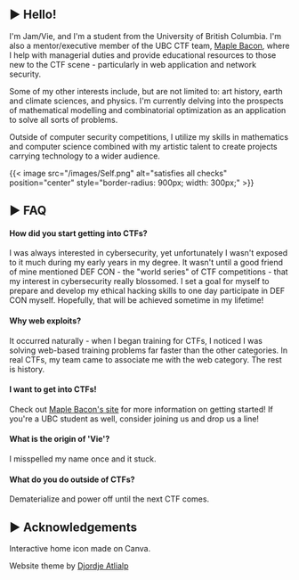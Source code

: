 ## ▶ Hello!

I'm Jam/Vie, and I'm a student from the University of British Columbia. I'm also a mentor/executive member of the UBC CTF team, [Maple Bacon](https://ubcctf.github.io/), where I help with managerial duties and provide educational resources to those new to the CTF scene - particularly in web application and network security. 

Some of my other interests include, but are not limited to: art history, earth and climate sciences, and physics. I'm currently delving into the prospects of mathematical modelling and combinatorial optimization as an application to solve all sorts of problems. 

Outside of computer security competitions, I utilize my skills in mathematics and computer science combined with my artistic talent to create projects carrying technology to a wider audience. 

{{< image src="/images/Self.png" alt="satisfies all checks" position="center" style="border-radius: 900px; width: 300px;" >}}

## ▶ FAQ

#### How did you start getting into CTFs?

I was always interested in cybersecurity, yet unfortunately I wasn't exposed to it much during my early years in my degree. It wasn't until a good friend of mine mentioned DEF CON - the "world series" of CTF competitions - that my interest in cybersecurity really blossomed. I set a goal for myself to prepare and develop my ethical hacking skills to one day participate in DEF CON myself. Hopefully, that will be achieved sometime in my lifetime! 

#### Why web exploits?

It occurred naturally - when I began training for CTFs, I noticed I was solving web-based training problems far faster than the other categories. In real CTFs, my team came to associate me with the web category. The rest is history. 

#### I want to get into CTFs! 

Check out [Maple Bacon's site](https://ubcctf.github.io/) for more information on getting started! If you're a UBC student as well, consider joining us and drop us a line! 

#### What is the origin of 'Vie'? 

I misspelled my name once and it stuck.

#### What do you do outside of CTFs? 

Dematerialize and power off until the next CTF comes. 

## ▶ Acknowledgements

Interactive home icon made on Canva. 

Website theme by [Djordje Atlialp](https://github.com/rhazdon)